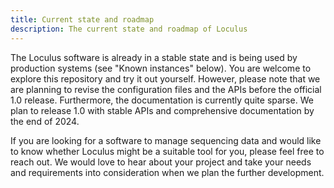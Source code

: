 ```yaml
---
title: Current state and roadmap
description: The current state and roadmap of Loculus
---
```


The Loculus software is already in a stable state and is being used by production systems (see "Known instances" below). You are welcome to explore this repository and try it out yourself. However, please note that we are planning to revise the configuration files and the APIs before the official 1.0 release. Furthermore, the documentation is currently quite sparse. We plan to release 1.0 with stable APIs and comprehensive documentation by the end of 2024.

If you are looking for a software to manage sequencing data and would like to know whether Loculus might be a suitable tool for you, please feel free to reach out. We would love to hear about your project and take your needs and requirements into consideration when we plan the further development.
